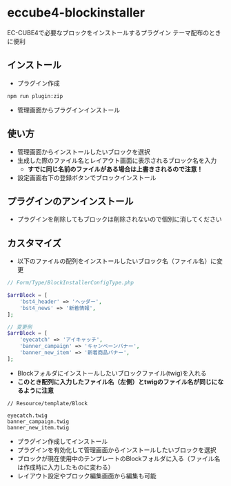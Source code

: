 # eccube4-blockinstaller
EC-CUBE4で必要なブロックをインストールするプラグイン
テーマ配布のときに便利

## インストール
- プラグイン作成
```
npm run plugin:zip
```

- 管理画面からプラグインインストール

## 使い方
- 管理画面からインストールしたいブロックを選択
- 生成した際のファイル名とレイアウト画面に表示されるブロック名を入力
  - **すでに同じ名前のファイルがある場合は上書きされるので注意！**
- 設定画面右下の登録ボタンでブロックインストール

## プラグインのアンインストール
- プラグインを削除してもブロックは削除されないので個別に消してください

## カスタマイズ
- 以下のファイルの配列をインストールしたいブロック名（ファイル名）に変更
```php
// Form/Type/BlockInstallerConfigType.php

$arrBlock = [
    'bst4_header' => 'ヘッダー',
    'bst4_news' => '新着情報',
];

// 変更例
$arrBlock = [
    'eyecatch' => 'アイキャッチ',
    'banner_campaign' => 'キャンペーンバナー',
    'banner_new_item' => '新着商品バナー',
];
```

- Blockフォルダにインストールしたいブロックファイル(twig)を入れる
- **このとき配列に入力したファイル名（左側）とtwigのファイル名が同じになるように注意**
```
// Resource/template/Block

eyecatch.twig
banner_campaign.twig
banner_new_item.twig
```

- プラグイン作成してインストール
- プラグインを有効化して管理画面からインストールしたいブロックを選択
- ブロックが現在使用中のテンプレートのBlockフォルダに入る（ファイル名は作成時に入力したものに変わる）
- レイアウト設定やブロック編集画面から編集も可能